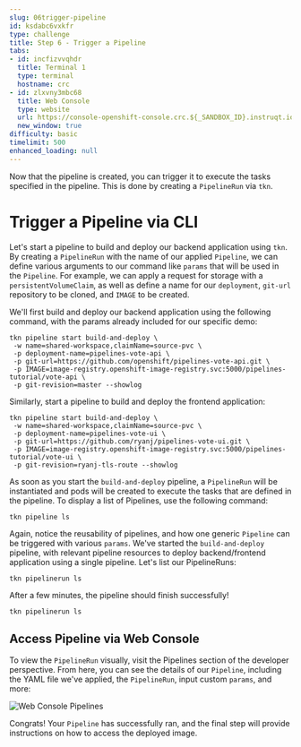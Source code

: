 ```yaml
---
slug: 06trigger-pipeline
id: ksdabc6vxkfr
type: challenge
title: Step 6 - Trigger a Pipeline
tabs:
- id: incfizvvqhdr
  title: Terminal 1
  type: terminal
  hostname: crc
- id: zlxvny3mbc68
  title: Web Console
  type: website
  url: https://console-openshift-console.crc.${_SANDBOX_ID}.instruqt.io
  new_window: true
difficulty: basic
timelimit: 500
enhanced_loading: null
---
```

Now that the pipeline is created, you can trigger it to execute the tasks specified in the pipeline. This is done by creating a `PipelineRun` via `tkn`.

# Trigger a Pipeline via CLI

Let's start a pipeline to build and deploy our backend application using `tkn`. By creating a `PipelineRun` with the name of our applied `Pipeline`, we can define various arguments to our command like `params` that will be used in the `Pipeline`.  For example, we can apply a request for storage with a `persistentVolumeClaim`, as well as define a name for our `deployment`, `git-url` repository to be cloned, and `IMAGE` to be created.

We'll first build and deploy our backend application using the following command, with the params already included for our specific demo:

```
tkn pipeline start build-and-deploy \
 -w name=shared-workspace,claimName=source-pvc \
 -p deployment-name=pipelines-vote-api \
 -p git-url=https://github.com/openshift/pipelines-vote-api.git \
 -p IMAGE=image-registry.openshift-image-registry.svc:5000/pipelines-tutorial/vote-api \
 -p git-revision=master --showlog
```

Similarly, start a pipeline to build and deploy the frontend application:

```
tkn pipeline start build-and-deploy \
 -w name=shared-workspace,claimName=source-pvc \
 -p deployment-name=pipelines-vote-ui \
 -p git-url=https://github.com/ryanj/pipelines-vote-ui.git \
 -p IMAGE=image-registry.openshift-image-registry.svc:5000/pipelines-tutorial/vote-ui \
 -p git-revision=ryanj-tls-route --showlog
```

As soon as you start the `build-and-deploy` pipeline, a `PipelineRun` will be instantiated and pods will be created to execute the tasks that are defined in the pipeline. To display a list of Pipelines, use the following command:

```
tkn pipeline ls
```

Again, notice the reusability of pipelines, and how one generic `Pipeline` can be triggered with various `params`. We've started the `build-and-deploy` pipeline, with relevant pipeline resources to deploy backend/frontend application using a single pipeline. Let's list our PipelineRuns:

```
tkn pipelinerun ls
```

After a few minutes, the pipeline should finish successfully!

```
tkn pipelinerun ls
```

## Access Pipeline via Web Console

To view the `PipelineRun` visually, visit the Pipelines section of the developer perspective. From here, you can see the details of our `Pipeline`, including the YAML file we've applied, the `PipelineRun`, input custom `params`, and more:

![Web Console Pipelines](https://raw.githubusercontent.com/openshift-instruqt/instruqt/master/assets/middleware/pipelines/web-console-developer.png)

Congrats! Your `Pipeline` has successfully ran, and the final step will provide instructions on how to access the deployed image.
